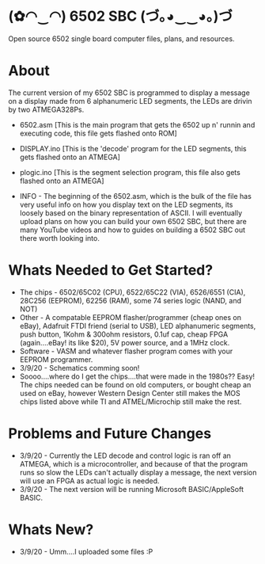 # (✿◠‿◠) 6502 SBC (づ｡◕‿‿◕｡)づ
Open source 6502 single board computer files, plans, and resources.
# About
The current version of my 6502 SBC is programmed to display a message on a display made from 6 alphanumeric LED segments, the LEDs are drivin by two ATMEGA328Ps. 
- 6502.asm   [This is the main program that gets the 6502 up n' runnin and executing code, this file gets flashed onto ROM]
- DISPLAY.ino [This is the 'decode' program for the LED segments, this gets flashed onto an ATMEGA]
- plogic.ino  [This is the segment selection program, this file also gets flashed onto an ATMEGA]

- INFO - The beginning of the 6502.asm, which is the bulk of the file has very useful info on how you display text on the LED segments, its loosely based on the binary representation of ASCII. I will eventually upload plans on how you can build your own 6502 SBC, but there are many YouTube videos and how to guides on building a 6502 SBC out there worth looking into.
# Whats Needed to Get Started?
- The chips - 6502/65C02 (CPU), 6522/65C22 (VIA), 6526/6551 (CIA), 28C256 (EEPROM), 62256 (RAM), some 74 series logic (NAND, and NOT)
- Other - A compatable EEPROM flasher/programmer (cheap ones on eBay), Adafruit FTDI friend (serial to USB), LED alphanumeric segments, push button, 1Kohm & 300ohm resistors, 0.1uf cap, cheap FPGA (again....eBay! its like $20), 5V power source, and a 1MHz clock.
- Software - VASM and whatever flasher program comes with your EEPROM programmer.
- 3/9/20 - Schematics comming soon!
- Soooo....where do I get the chips....that were made in the 1980s?? Easy! The chips needed can be found on old computers, or bought cheap an used on eBay, however Western Design Center still makes the MOS chips listed above while TI and ATMEL/Microchip still make the rest.
# Problems and Future Changes
- 3/9/20 - Currently the LED decode and control logic is ran off an ATMEGA, which is a microcontroller, and because of that the program runs so slow the LEDs can't actually display a message, the next version will use an FPGA as actual logic is needed.
- 3/9/20 - The next version will be running Microsoft BASIC/AppleSoft BASIC.
# Whats New?
- 3/9/20 - Umm....I uploaded some files :P
